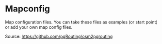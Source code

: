 # Mapconfig

Map configuration files. You can take these files as examples (or start point) or add your own map config files.

Source: https://github.com/pgRouting/osm2pgrouting
